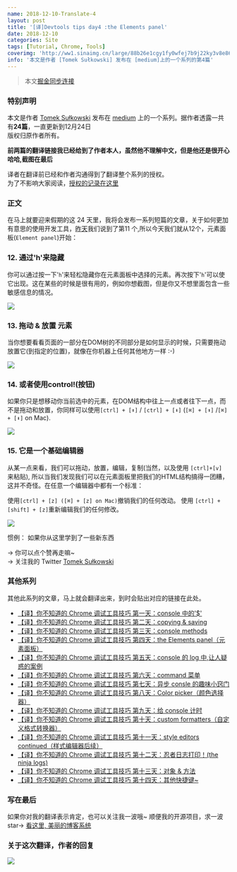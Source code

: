 ```yaml
---
name: 2018-12-10-Translate-4
layout: post
title: '[译]Devtools tips day4 :the Elements panel'
date: 2018-12-10
categories: Site
tags: [Tutorial, Chrome, Tools]
coverimg: 'http://ww1.sinaimg.cn/large/88b26e1cgy1fy0wfej7b9j22ky3v8e86.jpg'
info: '本文是作者 [Tomek Sułkowski] 发布在 [medium]上的一个系列的第4篇'
---
```


> 本文[掘金同步连接](https://juejin.im/editor/posts/5c0d2d85f265da612061a62f)

### 特别声明

本文是作者 [Tomek Sułkowski](https://twitter.com/sulco) 发布在 [medium](https://medium.com/@tomsu) 上的一个系列。据作者透露一共有**24篇**，一直更新到12月24日<br>
版权归原作者所有。<br>

**前两篇的翻译链接我已经给到了作者本人，虽然他不理解中文，但是他还是很开心哈哈,截图在最后**<br>

译者在翻译前已经和作者沟通得到了翻译整个系列的授权。<br>
为了不影响大家阅读，[授权的记录在这里](https://juejin.im/post/5c09a80151882521c81168a2)<br>

### 正文

在马上就要迎来假期的这 24 天里，我将会发布一系列短篇的文章，关于如何更加有意思的使用开发工具，[昨天](https://juejin.im/post/5c0a8ce6f265da6141716329)我们说到了第11 个,所以今天我们就从12个，元素面板(`Element panel`)开始：

### 12. 通过'h'来隐藏

你可以通过按一下'`h`'来轻松隐藏你在元素面板中选择的元素。再次按下'`h`'可以使它出现。这在某些的时候是很有用的，例如你想截图，但是你又不想里面包含一些敏感信息的情况。

![](https://user-gold-cdn.xitu.io/2018/12/9/1679379780c11ef3?w=1332&h=802&f=gif&s=1651328)

### 13. 拖动 & 放置 元素


当你想要看看页面的一部分在DOM树的不同部分是如何显示的时候，只需要拖动放置它(到指定的位置)，就像在你机器上任何其他地方一样 :-)

![](https://user-gold-cdn.xitu.io/2018/12/9/16793797bde74b62?w=1066&h=642&f=gif&s=891397)

### 14. 或者使用control!(按钮)

如果你只是想移动你当前选中的元素，在DOM结构中往上一点或者往下一点，而不是拖动和放置，你同样可以使用`[ctrl] + [⬆]` / `[ctrl] + [⬇]` (`[⌘] + [⬆]` /`[⌘] + [⬇]` on Mac).

![](https://user-gold-cdn.xitu.io/2018/12/9/16793797bf5d233e?w=1332&h=802&f=gif&s=3046583)



### 15. 它是一个基础编辑器

从某一点来看，我们可以拖动，放置，编辑，复制(当然，以及使用 `[ctrl]+[v]` 来粘贴), 所以当我们发现我们可以在元素面板里把我们的HTML结构搞得一团糟，这并不奇怪。在任意一个编辑器中都有一个标准：

使用`[ctrl] + [z] ([⌘] + [z] on Mac)`撤销我们的任何改动。
使用 `[ctrl] + [shift] + [z]`重新编辑我们的任何修改。

![](https://user-gold-cdn.xitu.io/2018/12/9/1679379788863b4e?w=1066&h=642&f=gif&s=5633497)

惯例： 如果你从这里学到了一些新东西

→ 你可以点个赞再走嘛~<br>
→ 关注我的 Twitter [Tomek Sułkowski](https://twitter.com/sulco)

### 其他系列

其他此系列的文章，马上就会翻译出来，到时会贴出对应的链接在此处。

- [【译】你不知道的 Chrome 调试工具技巧 第一天：console 中的'\$'](https://juejin.im/post/5c09a80151882521c81168a2)
- [【译】你不知道的 Chrome 调试工具技巧 第二天：copying & saving](https://juejin.im/post/5c0a0d5ff265da61117a1c75)
- [【译】你不知道的 Chrome 调试工具技巧 第三天：console methods](https://juejin.im/post/5c0a8ce6f265da6141716329)
- [【译】你不知道的 Chrome 调试工具技巧 第四天：the Elements panel（元素面板）](https://juejin.im/post/5c0d2d85f265da612061a62f)
- [【译】你不知道的 Chrome 调试工具技巧 第五天：console 的 log 中,让人疑惑的案例](https://juejin.im/post/5c0edc31f265da611c26d08a)
- [【译】你不知道的 Chrome 调试工具技巧 第六天：command 菜单](https://juejin.im/post/5c0ee12551882545e24ef291)
- [【译】你不知道的 Chrome 调试工具技巧 第七天：异步 consle 的趣味小窍门](https://juejin.im/post/5c0fdfc46fb9a049b13e0d82)
- [【译】你不知道的 Chrome 调试工具技巧 第八天：Color picker（颜色选择器）](https://juejin.im/post/5c10d9d1f265da6118019028)
- [【译】你不知道的 Chrome 调试工具技巧 第九天：给 console 计时](https://juejin.im/post/5c11809ef265da61141c76f1)
- [【译】你不知道的 Chrome 调试工具技巧 第十天：custom formatters（自定义格式转换器）](https://juejin.im/post/5c1365a9e51d452f8e6034cb)
- [【译】你不知道的 Chrome 调试工具技巧 第十一天：style editors continued（样式编辑器后续）](https://juejin.im/post/5c137ac3f265da617974b675)
- [【译】你不知道的 Chrome 调试工具技巧 第十二天：忍者日志打印！(the ninja logs)](https://juejin.im/post/5c16d943518825566d2365f3)
- [【译】你不知道的 Chrome 调试工具技巧 第十三天：对象 & 方法](https://juejin.im/post/5c18b2d66fb9a049d235fc82)
- [【译】你不知道的 Chrome 调试工具技巧 第十四天：其他快捷键~](https://juejin.im/post/5c18b375f265da614e2c02e1)


### 写在最后
如果你对我的翻译表示肯定，也可以关注我一波哦~
顺便我的开源项目，求一波 star→ [看这里, 美丽的博客系统](https://github.com/DendiSe7enGitHub/vue-blog-generater)


### 关于这次翻译，作者的回复

![](https://user-gold-cdn.xitu.io/2018/12/7/167893638e8c8caf?w=646&h=672&f=jpeg&s=89766)
